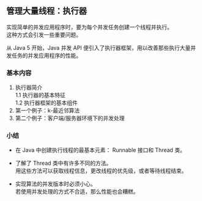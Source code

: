 ## 管理大量线程：执行器
实现简单的并发应用程序时，要为每个并发任务创建一个线程并执行。  
这种方式会引发一些重要问题。  

从 Java 5 开始，Java 并发 API 便引入了执行器框架，用以改善那些执行大量并发任务的并发应用程序的性能。

### 基本内容
1.	执行器简介  
	1.1	执行器的基本特征  
	1.2	执行器框架的基本组件  
3.	第一个例子：k-最近邻算法
4.	第二个例子：客户端/服务器环境下的并发处理

### 小结
-	在 Java 中创建执行线程的最基本元素： Runnable 接口和 Thread 类。  

-	了解了 Thread 类中有许多不同的方法。  
用这些方法可以获取线程信息，更改线程的优先级，或者等待线程结束。
-	实现算法的并发版本时必须小心。  
若使用并发处理的方式不合适，那么性能也会糟糕。